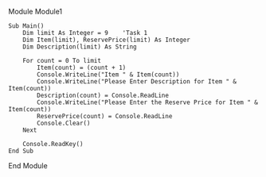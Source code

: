 Module Module1

    Sub Main()
        Dim limit As Integer = 9    'Task 1
        Dim Item(limit), ReservePrice(limit) As Integer
        Dim Description(limit) As String

        For count = 0 To limit
            Item(count) = (count + 1)
            Console.WriteLine("Item " & Item(count))
            Console.WriteLine("Please Enter Description for Item " & Item(count))
            Description(count) = Console.ReadLine
            Console.WriteLine("Please Enter the Reserve Price for Item " & Item(count))
            ReservePrice(count) = Console.ReadLine
            Console.Clear()
        Next

        Console.ReadKey()
    End Sub

End Module
